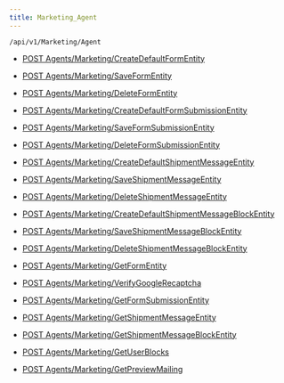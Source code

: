 ```yaml
---
title: Marketing_Agent
---
```


```http
/api/v1/Marketing/Agent
```




* [POST Agents/Marketing/CreateDefaultFormEntity](v1MarketingAgent_CreateDefaultFormEntity.md)

* [POST Agents/Marketing/SaveFormEntity](v1MarketingAgent_SaveFormEntity.md)

* [POST Agents/Marketing/DeleteFormEntity](v1MarketingAgent_DeleteFormEntity.md)

* [POST Agents/Marketing/CreateDefaultFormSubmissionEntity](v1MarketingAgent_CreateDefaultFormSubmissionEntity.md)

* [POST Agents/Marketing/SaveFormSubmissionEntity](v1MarketingAgent_SaveFormSubmissionEntity.md)

* [POST Agents/Marketing/DeleteFormSubmissionEntity](v1MarketingAgent_DeleteFormSubmissionEntity.md)

* [POST Agents/Marketing/CreateDefaultShipmentMessageEntity](v1MarketingAgent_CreateDefaultShipmentMessageEntity.md)

* [POST Agents/Marketing/SaveShipmentMessageEntity](v1MarketingAgent_SaveShipmentMessageEntity.md)

* [POST Agents/Marketing/DeleteShipmentMessageEntity](v1MarketingAgent_DeleteShipmentMessageEntity.md)

* [POST Agents/Marketing/CreateDefaultShipmentMessageBlockEntity](v1MarketingAgent_CreateDefaultShipmentMessageBlockEntity.md)

* [POST Agents/Marketing/SaveShipmentMessageBlockEntity](v1MarketingAgent_SaveShipmentMessageBlockEntity.md)

* [POST Agents/Marketing/DeleteShipmentMessageBlockEntity](v1MarketingAgent_DeleteShipmentMessageBlockEntity.md)

* [POST Agents/Marketing/GetFormEntity](v1MarketingAgent_GetFormEntity.md)

* [POST Agents/Marketing/VerifyGoogleRecaptcha](v1MarketingAgent_VerifyGoogleRecaptcha.md)

* [POST Agents/Marketing/GetFormSubmissionEntity](v1MarketingAgent_GetFormSubmissionEntity.md)

* [POST Agents/Marketing/GetShipmentMessageEntity](v1MarketingAgent_GetShipmentMessageEntity.md)

* [POST Agents/Marketing/GetShipmentMessageBlockEntity](v1MarketingAgent_GetShipmentMessageBlockEntity.md)

* [POST Agents/Marketing/GetUserBlocks](v1MarketingAgent_GetUserBlocks.md)

* [POST Agents/Marketing/GetPreviewMailing](v1MarketingAgent_GetPreviewMailing.md)